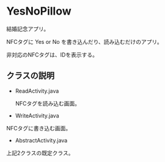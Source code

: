 YesNoPillow
=======

結婚記念アプリ。

NFCタグに Yes or No を書き込んだり、読み込むだけのアプリ。

非対応のNFCタグは、IDを表示する。

## クラスの説明

- ReadActivity.java

    NFCタグを読み込む画面。

- WriteActivity.java

NFCタグに書き込む画面。

- AbstractActivity.java

上記2クラスの既定クラス。
